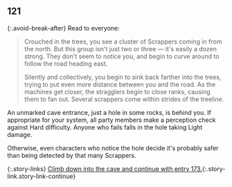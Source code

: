 ## 121

{:.avoid-break-after}
Read to everyone:

> Crouched in the trees, you see a cluster of Scrappers coming in from the north.
> But this group isn't just two or three — it's easily a dozen strong.
> They don't seem to notice you, and begin to curve around to follow the road heading east.
>
> Silently and collectively, you begin to sink back farther into the trees, trying to put even more distance between you and the road.
> As the machines get closer, the stragglers begin to close ranks, causing them to fan out.
> Several scrappers come within strides of the treeline.

An unmarked cave entrance, just a hole in some rocks, is behind you.
If appropriate for your system, all party members make a perception check against Hard difficulty.
Anyone who fails falls in the hole taking Light damage.

Otherwise, even characters who notice the hole decide it's probably safer than being detected by that many Scrappers.

{:.story-links}
[Climb down into the cave and continue with entry 173.](173-ruins-entrance.md){:.story-link.story-link-continue}

